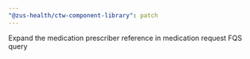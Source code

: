 ```yaml
---
"@zus-health/ctw-component-library": patch
---
```


Expand the medication prescriber reference in medication request FQS query
